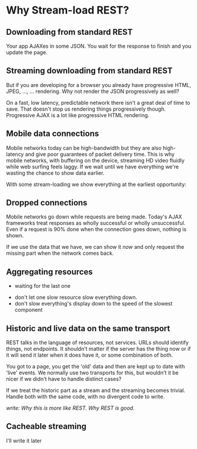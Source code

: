 # Why Stream-load REST?

## Downloading from standard REST

Your app AJAXes in some JSON. You wait for the response to finish and you update the
page.

<figure data-demo="fast-ajax-discrete"></figure>

## Streaming downloading from standard REST

But if you are developing for a browser you already have progressive HTML, JPEG,
..., ... rendering. Why not render the JSON progressively as well?

On a fast, low latency, predictable network there isn't a great deal of time to save.
That doesn't stop us rendering things progressively though. Progressive AJAX is a lot
like progressive HTML rendering.

<figure data-demo="fast-ajax-progressive"></figure>

## Mobile data connections

Mobile networks today can be high-bandwidth but they are also high-latency and
give poor guarantees of packet delivery time. This is why mobile networks, with buffering
on the device, streaming HD video fluidly while web surfing feels laggy. If we wait until
we have everything we're wasting the chance to show data earlier.

<figure data-demo="mobile-discrete"></figure>

With some stream-loading we show everything at the earliest opportunity:

<figure data-demo="mobile-progressive"></figure>

## Dropped connections

Mobile networks go down while requests are being made. Today's AJAX frameworks treat
responses as wholly successful or wholly unsuccessful. Even if a request is 90% done
when the connection goes down, nothing is shown.

<figure data-demo="mobile-fail-discrete"></figure>

If we use the data that we have, we can show it *now* and only request the missing
part when the network comes back.

<figure data-demo="mobile-fail-progressive"></figure>

## Aggregating resources

- waiting for the last one

<figure data-demo="aggregated-discrete"></figure>

- don't let one slow resource slow everything down.
- don't slow everything's display down to the speed of the slowest component

<figure data-demo="aggregated-progressive"></figure>

## Historic and live data on the same transport

REST talks in the language of resources, not services. URLs should identify
things, not endpoints. It shouldn't matter if the server has the thing now
or if it will send it later when it does have it, or some combination of
both.

You got to a page, you get the 'old' data and then are kept up
to date with 'live' events.
We normally use two transports for this, but wouldn't it be
nicer if we didn't have to handle distinct cases?

<figure data-demo="historic-and-live"></figure>

If we treat the historic part as a stream and the streaming
becomes trivial. Handle both with the same code, with no
divergent code to write.

*write: Why this is more like REST. Why REST is good.*

## Cacheable streaming

I'll write it later

<figure data-demo="slow-ajax-discrete"></figure>